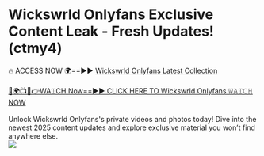 # Wickswrld Onlyfans Exclusive Content Leak - Fresh Updates! (ctmy4)

🔥 ACCESS NOW 🌍==►► <a href="https://tinyurl.com/kvy9nzfs" rel="nofollow">Wickswrld Onlyfans Latest Collection</a>
<br><br>
[🔴🌍📺📱👉WA𝚃CH Now==►► CLICK HERE TO Wickswrld Onlyfans 𝚆𝙰𝚃𝙲𝙷 NOW](https://tinyurl.com/kvy9nzfs)
<br><br>
Unlock Wickswrld Onlyfans's private videos and photos today! Dive into the newest 2025 content updates and explore exclusive material you won’t find anywhere else.
<br>
<a href="https://tinyurl.com/kvy9nzfs" rel="nofollow" data-target="animated-image.originalLink"><img src="https://camo.githubusercontent.com/8a4f000d20f83aca3bf7ec5f350d767afa0574a8a352519fd8cfa583a6f93a33/68747470733a2f2f692e696d6775722e636f6d2f644a486b345a712e676966" data-canonical-src="https://i.imgur.com/dJHk4Zq.gif" style="max-width: 100%; display: inline-block;" data-target="animated-image.originalImage"></a>
<br>
